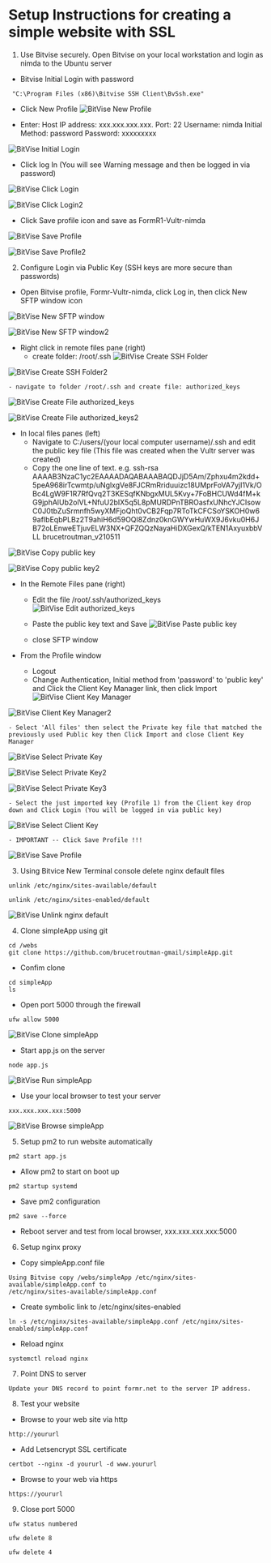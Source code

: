# Setup Instructions for creating a simple website with SSL

1. Use Bitvise securely. Open Bitvise on your local workstation and login as nimda to the Ubuntu server

 - Bitvise Initial Login with password
```
 "C:\Program Files (x86)\Bitvise SSH Client\BvSsh.exe"
```
 - Click New Profile
![BitVise New Profile](./images/fr0306-01_Ubuntu-Bitvise-New-Profile.png "BitVise New Profile")

 - Enter:
  Host IP address: xxx.xxx.xxx.xxx.
  Port: 22
  Username: nimda
  Initial Method: password
  Password: xxxxxxxxx

![BitVise Initial Login](./images/fr0306-02_Ubuntu-Bitvise-Initial-Login.png "BitVise Initial Login")
  
- Click log In (You will see Warning message and then be logged in via password)

![BitVise Click Login](./images/fr0306-03_Ubuntu-Bitvise-Click-Login.png "BitVise Click Login")

![BitVise Click Login2](./images/fr0306-03_Ubuntu-Bitvise-Click-Login2.png "BitVise Click Login2")


- Click Save profile icon and save as FormR1-Vultr-nimda

![BitVise Save Profile](./images/fr0306-04_Ubuntu-Bitvise-Save-Profile.png "BitVise Save Profile")

![BitVise Save Profile2](./images/fr0306-04_Ubuntu-Bitvise-Save-Profile2.png "BitVise Save Profile2")

2. Configure Login via Public Key (SSH keys are more secure than passwords)

- Open Bitvise profile, Formr-Vultr-nimda, click Log in, then click New SFTP window icon

![BitVise New SFTP window](./images/fr0306-05_Ubuntu-Bitvise-New-SFTP-window.png "BitVise New SFTP window")

![BitVise New SFTP window2](./images/fr0306-05_Ubuntu-Bitvise-New-SFTP-window2.png "BitVise New SFTP window2")

  - Right click in remote files pane (right)
    - create folder: /root/.ssh
![BitVise Create SSH Folder](./images/fr0306-05_Ubuntu-Bitvise-Create-SSH-Folder.png "BitVise Create SSH Folder")

![BitVise Create SSH Folder2](./images/fr0306-05_Ubuntu-Bitvise-Create-SSH-Folder2.png "BitVise Create SSH Folder2")

    - navigate to folder /root/.ssh and create file: authorized_keys
![BitVise Create File authorized_keys](./images/fr0306-05_Ubuntu-Bitvise-Create-File-authorized_keys.png "BitVise Create File authorized_keys")

![BitVise Create File authorized_keys2](./images/fr0306-05_Ubuntu-Bitvise-Create-File-authorized_keys2.png "BitVise Create File authorized_keys2") 

  - In local files panes (left)
    - Navigate to C:/users/(your local computer username)/.ssh and edit the public key file (This file was created when the Vultr server was created)
    - Copy the one line of text. e.g.
    ssh-rsa AAAAB3NzaC1yc2EAAAADAQABAAABAQDJjD5Am/Zphxu4m2kdd+5peA968irTcwmtp/uNglxgVe8FJCRmRriduuizc18UMprFoVA7yjI1Vk/OBc4LgW9F1R7RfQvq2T3KESqfKNbgxMUL5Kvy+7FoBHCUWd4fM+kG9jphAlUb2olVL+NfuU2bIX5q5L8pMURDPnTBROasfxUNhcYJCIsowC0J0tbZuSrmnfh5wyXMFjoQht0vCB2Fqp7RToTkCFCSoYSKOH0w69afIbEqbPLBz2T9ahiH6d59OQl8Zdnz0knGWYwHuWX9J6vku0H6JB72oLEnweETjuvELW3NX+QFZQQzNayaHiDXGexQ/kTEN1AxyuxbbVLL brucetroutman_v210511

![BitVise Copy public key](./images/fr0306-05_Ubuntu-Bitvise-Copy-public-key.png "BitVise Copy public key") 

![BitVise Copy public key2](./images/fr0306-05_Ubuntu-Bitvise-Copy-public-key2.png "BitVise Copy public key2") 


  - In the Remote Files pane (right)
      - Edit the file /root/.ssh/authorized_keys
![BitVise Edit authorized_keys](./images/fr0306-05_Ubuntu-Bitvise-Edit-authorized_keys.png "BitVise Edit authorized_keys") 

      - Paste the public key text and Save
![BitVise Paste public key](./images/fr0306-05_Ubuntu-Bitvise-Paste-public-key.png "BitVise Paste public key")


      - close SFTP window

  - From the Profile window
    - Logout 
    - Change Authentication, Initial method from 'password' to 'public key' and Click the Client Key Manager link, then click Import
![BitVise Client Key Manager](./images/fr0306-05_Ubuntu-Bitvise-Client-Key-Manager.png "BitVise Client Key Manager")

![BitVise Client Key Manager2](./images/fr0306-05_Ubuntu-Bitvise-Client-Key-Manager2.png "BitVise Client Key Manager2")

    - Select 'All files' then select the Private key file that matched the previously used Public key then Click Import and close Client Key Manager
![BitVise Select Private Key](./images/fr0306-05_Ubuntu-Bitvise-Select-Private-Key.png "BitVise Select Private Key")

![BitVise Select Private Key2](./images/fr0306-05_Ubuntu-Bitvise-Select-Private-Key2.png "BitVise Select Private Key2")

![BitVise Select Private Key3](./images/fr0306-05_Ubuntu-Bitvise-Select-Private-Key3.png "BitVise Select Private Key3")

    - Select the just imported key (Profile 1) from the Client key drop down and Click Login (You will be logged in via public key)
![BitVise Select Client Key](./images/fr0306-05_Ubuntu-Bitvise-Select-Client-Key.png "BitVise Select Client Key")

    - IMPORTANT -- Click Save Profile !!!
![BitVise Save Profile](./images/fr0306-05_Ubuntu-Bitvise-Save-Profile.png "BitVise Save Profile")

3. Using Bitvice New Terminal console delete nginx default files 

```
unlink /etc/nginx/sites-available/default

unlink /etc/nginx/sites-enabled/default
```
![BitVise Unlink nginx default](./images/fr0306-06_Ubuntu-Bitvise-Unlink-nginx-default.png "BitVise Unlink nginx default")

4. Clone simpleApp using git 
```
cd /webs
git clone https://github.com/brucetroutman-gmail/simpleApp.git
```
- Confim clone
```
cd simpleApp
ls
```
- Open port 5000 through the firewall
```
ufw allow 5000
```
![BitVise Clone simpleApp](./images/fr0306-07_Ubuntu-Bitvise-Clone-simpleApp.png "BitVise Clone simpleApp")

- Start app.js on the server
```
node app.js
```
![BitVise Run simpleApp](./images/fr0306-07_Ubuntu-Bitvise-Run-simpleApp.png "BitVise Run simpleApp")

- Use your local browser to test your server
```
xxx.xxx.xxx.xxx:5000
```
![BitVise Browse simpleApp](./images/fr0306-07_Ubuntu-Bitvise-Browse-simpleApp.png "BitVise Browse simpleApp")

5. Setup pm2 to run website automatically
```
pm2 start app.js 
```
- Allow pm2 to start on boot up
```
pm2 startup systemd
```
- Save pm2 configuration
```
pm2 save --force
```
- Reboot server and test from local browser, xxx.xxx.xxx.xxx:5000

6. Setup nginx proxy 

- Copy simpleApp.conf file
```
Using Bitvise copy /webs/simpleApp /etc/nginx/sites-available/simpleApp.conf to
/etc/nginx/sites-available/simpleApp.conf
```

- Create symbolic link to /etc/nginx/sites-enabled  
```
ln -s /etc/nginx/sites-available/simpleApp.conf /etc/nginx/sites-enabled/simpleApp.conf
```
- Reload nginx
```
systemctl reload nginx
```
7. Point DNS to server
```
Update your DNS record to point formr.net to the server IP address.
```
8. Test your website

- Browse to your web site via http
```
http://yoururl
```
- Add Letsencrypt SSL certificate
```
certbot --nginx -d yoururl -d www.yoururl
```
- Browse to your web via https
```
https://yoururl
```

9. Close port 5000
```
ufw status numbered

ufw delete 8

ufw delete 4
```
